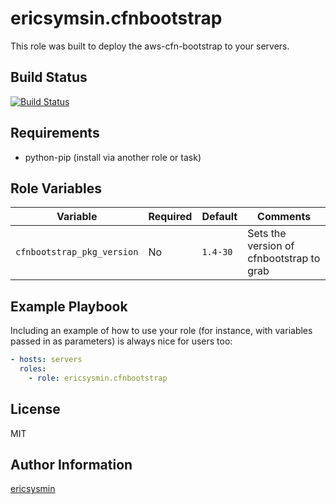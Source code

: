 # ericsymsin.cfnbootstrap

This role was built to deploy the aws-cfn-bootstrap to your servers.

## Build Status

[![Build Status](https://travis-ci.org/ericsysmin/ansible-role-cfnbootstrap.svg?branch=master)](https://travis-ci.org/ericsysmin/ansible-role-cfnbootstrap)

## Requirements

- python-pip (install via another role or task)

## Role Variables

| Variable                   | Required | Default  | Comments                                 |
| -------------------------- | -------- | -------- | ---------------------------------------- |
| `cfnbootstrap_pkg_version` | No       | `1.4-30` | Sets the version of cfnbootstrap to grab |

## Example Playbook

Including an example of how to use your role (for instance, with variables
passed in as parameters) is always nice for users too:

```yaml
- hosts: servers
  roles:
    - role: ericsysmin.cfnbootstrap
```

## License

MIT

## Author Information

[ericsysmin](https://ericsysmin.com)
